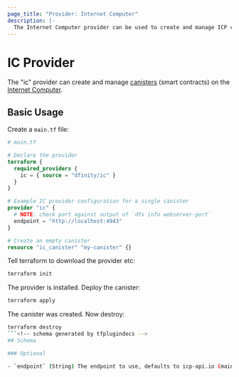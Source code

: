 ```yaml
---
page_title: "Provider: Internet Computer"
description: |-
  The Internet Computer provider can be used to create and manage ICP canisters.
---
```


<!-- Work In Progress! -->

# IC Provider

The "ic" provider can create and manage [canisters](https://internetcomputer.org/docs/current/concepts/canisters-code) (smart contracts) on the [Internet Computer](https://internetcomputer.org).

## Basic Usage

Create a `main.tf` file:

```terraform
# main.tf

# Declare the provider
terraform {
  required_providers {
    ic = { source = "dfinity/ic" }
  }
}

# Example IC provider configuration for a single canister
provider "ic" {
  # NOTE: check port against output of `dfx info webserver-port`
  endpoint = "http://localhost:4943"
}

# Create an empty canister
resource "ic_canister" "my-canister" {}
```

Tell terraform to download the provider etc:

```bash
terraform init
```

The provider is installed. Deploy the canister:

```bash
terraform apply
```

The canister was created. Now destroy:

```bash
terraform destroy
```<!-- schema generated by tfplugindocs -->
## Schema

### Optional

- `endpoint` (String) The endpoint to use, defaults to icp-api.io (mainnet).